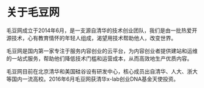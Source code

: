 # 关于毛豆网

毛豆网成立于2014年6月，是一支源自清华的技术创业团队，我们是由一批热爱开源技术，心有教育情怀的年轻人组成，渴望用技术帮助他人，改变世界。

毛豆网是国内第一家专注于服务内容创业的云平台，为内容创业者提供建站和运维的一站式服务，帮助他们降低技术门槛和运营成本，从而高效地生产优质内容。

毛豆网目前在北京清华和美国硅谷设有研发中心，核心成员出自清华、人大、浙大等国内一流高校。2016年6月毛豆网获清华x-lab创业DNA基金天使投资。

<!-- [开发者文档](开发者文档.md)

[网站用户手册](网站用户手册.md)

[音频直播快速体验](音频直播快速体验.md) -->
